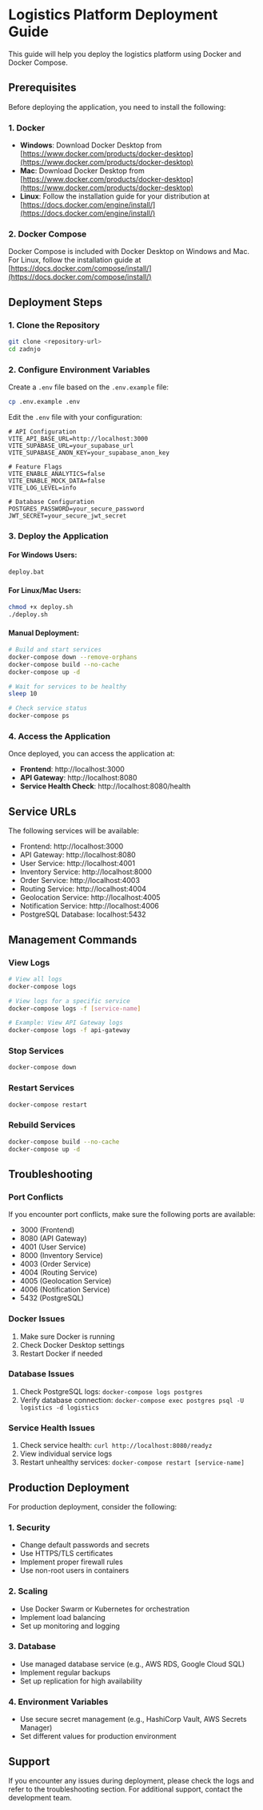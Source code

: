 # Logistics Platform Deployment Guide

This guide will help you deploy the logistics platform using Docker and Docker Compose.

## Prerequisites

Before deploying the application, you need to install the following:

### 1. Docker
- **Windows**: Download Docker Desktop from [https://www.docker.com/products/docker-desktop](https://www.docker.com/products/docker-desktop)
- **Mac**: Download Docker Desktop from [https://www.docker.com/products/docker-desktop](https://www.docker.com/products/docker-desktop)
- **Linux**: Follow the installation guide for your distribution at [https://docs.docker.com/engine/install/](https://docs.docker.com/engine/install/)

### 2. Docker Compose
Docker Compose is included with Docker Desktop on Windows and Mac. For Linux, follow the installation guide at [https://docs.docker.com/compose/install/](https://docs.docker.com/compose/install/)

## Deployment Steps

### 1. Clone the Repository
```bash
git clone <repository-url>
cd zadnjo
```

### 2. Configure Environment Variables
Create a `.env` file based on the `.env.example` file:
```bash
cp .env.example .env
```

Edit the `.env` file with your configuration:
```
# API Configuration
VITE_API_BASE_URL=http://localhost:3000
VITE_SUPABASE_URL=your_supabase_url
VITE_SUPABASE_ANON_KEY=your_supabase_anon_key

# Feature Flags
VITE_ENABLE_ANALYTICS=false
VITE_ENABLE_MOCK_DATA=false
VITE_LOG_LEVEL=info

# Database Configuration
POSTGRES_PASSWORD=your_secure_password
JWT_SECRET=your_secure_jwt_secret
```

### 3. Deploy the Application

#### For Windows Users:
```cmd
deploy.bat
```

#### For Linux/Mac Users:
```bash
chmod +x deploy.sh
./deploy.sh
```

#### Manual Deployment:
```bash
# Build and start services
docker-compose down --remove-orphans
docker-compose build --no-cache
docker-compose up -d

# Wait for services to be healthy
sleep 10

# Check service status
docker-compose ps
```

### 4. Access the Application

Once deployed, you can access the application at:
- **Frontend**: http://localhost:3000
- **API Gateway**: http://localhost:8080
- **Service Health Check**: http://localhost:8080/health

## Service URLs

The following services will be available:
- Frontend: http://localhost:3000
- API Gateway: http://localhost:8080
- User Service: http://localhost:4001
- Inventory Service: http://localhost:8000
- Order Service: http://localhost:4003
- Routing Service: http://localhost:4004
- Geolocation Service: http://localhost:4005
- Notification Service: http://localhost:4006
- PostgreSQL Database: localhost:5432

## Management Commands

### View Logs
```bash
# View all logs
docker-compose logs

# View logs for a specific service
docker-compose logs -f [service-name]

# Example: View API Gateway logs
docker-compose logs -f api-gateway
```

### Stop Services
```bash
docker-compose down
```

### Restart Services
```bash
docker-compose restart
```

### Rebuild Services
```bash
docker-compose build --no-cache
docker-compose up -d
```

## Troubleshooting

### Port Conflicts
If you encounter port conflicts, make sure the following ports are available:
- 3000 (Frontend)
- 8080 (API Gateway)
- 4001 (User Service)
- 8000 (Inventory Service)
- 4003 (Order Service)
- 4004 (Routing Service)
- 4005 (Geolocation Service)
- 4006 (Notification Service)
- 5432 (PostgreSQL)

### Docker Issues
1. Make sure Docker is running
2. Check Docker Desktop settings
3. Restart Docker if needed

### Database Issues
1. Check PostgreSQL logs: `docker-compose logs postgres`
2. Verify database connection: `docker-compose exec postgres psql -U logistics -d logistics`

### Service Health Issues
1. Check service health: `curl http://localhost:8080/readyz`
2. View individual service logs
3. Restart unhealthy services: `docker-compose restart [service-name]`

## Production Deployment

For production deployment, consider the following:

### 1. Security
- Change default passwords and secrets
- Use HTTPS/TLS certificates
- Implement proper firewall rules
- Use non-root users in containers

### 2. Scaling
- Use Docker Swarm or Kubernetes for orchestration
- Implement load balancing
- Set up monitoring and logging

### 3. Database
- Use managed database service (e.g., AWS RDS, Google Cloud SQL)
- Implement regular backups
- Set up replication for high availability

### 4. Environment Variables
- Use secure secret management (e.g., HashiCorp Vault, AWS Secrets Manager)
- Set different values for production environment

## Support

If you encounter any issues during deployment, please check the logs and refer to the troubleshooting section. For additional support, contact the development team.